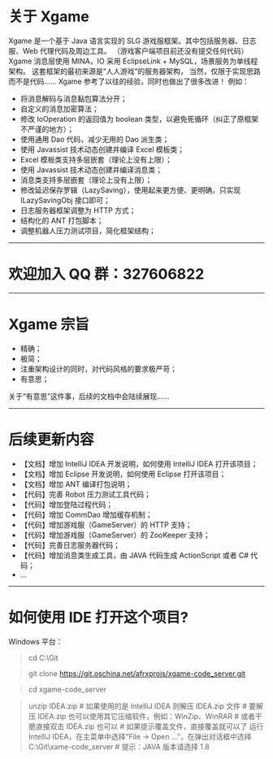 # 关于 Xgame
Xgame 是一个基于 Java 语言实现的 SLG 游戏服框架。其中包括服务器、日志服、Web 代理代码及周边工具。
（游戏客户端项目前还没有提交任何代码）
Xgame 消息层使用 MINA，IO 采用 EclipseLink + MySQL，场景服务为单线程架构。
这套框架的最初来源是“人人游戏”的服务器架构，
当然，仅限于实现思路而不是代码……
Xgame 参考了以往的经验，同时也做出了很多改进！
例如：

- 将消息解码与消息黏包算法分开；
- 自定义的消息加密算法；
- 修改 IoOperation 的返回值为 boolean 类型，以避免死循环（纠正了原框架不严谨的地方）；
- 使用通用 Dao 代码，减少无用的 Dao 派生类；
- 使用 Javassist 技术动态创建并编译 Excel 模板类；
- Excel 模板类支持多层嵌套（理论上没有上限）；
- 使用 Javassist 技术动态创建并编译消息类；
- 消息类支持多层嵌套（理论上没有上限）；
- 修改延迟保存罗辑（LazySaving），使用起来更方便、更明确，只实现 ILazySavingObj 接口即可；
- 日志服务器框架调整为 HTTP 方式；
- 结构化的 ANT 打包脚本；
- 调整机器人压力测试项目，简化框架结构；

----
# 欢迎加入 QQ 群：327606822
----

# Xgame 宗旨

- 精确；
- 极简；
- 注重架构设计的同时，对代码风格的要求极严苛；
- 有意思；

关于“有意思”这件事，后续的文档中会陆续展现……

----

# 后续更新内容

- 【文档】增加 IntelliJ IDEA 开发说明，如何使用 IntelliJ IDEA 打开该项目；
- 【文档】增加 Eclipse 开发说明，如何使用 Eclipse 打开该项目；
- 【文档】增加 ANT 编译打包说明；
- 【代码】完善 Robot 压力测试工具代码；
- 【代码】增加登陆过程代码；
- 【代码】增加 CommDao 增加缓存机制；
- 【代码】增加游戏服（GameServer）的 HTTP 支持；
- 【代码】增加游戏服（GameServer）的 ZooKeeper 支持；
- 【代码】完善日志服务器代码；
- 【代码】增加消息类生成工具，由 JAVA 代码生成 ActionScript 或者 C# 代码；
- ...

----

# 如何使用 IDE 打开这个项目?

Windows 平台：
> cd C:\Git

> git clone https://git.oschina.net/afrxprojs/xgame-code_server.git

> cd xgame-code_server

> unzip IDEA.zip 
> \# 如果使用的是 IntelliJ IDEA 则解压 IDEA.zip 文件
> \# 要解压 IDEA.zip 也可以使用其它压缩软件，例如：WinZip、WinRAR
> \# 或者干脆直接双击 IDEA.zip 也可以
> \# 如果提示覆盖文件，直接覆盖就可以了
> 运行 IntelliJ IDEA，在主菜单中选择“File -> Open ...”，在弹出对话框中选择 C:\Git\xame-code_server
> \# 提示：JAVA 版本请选择 1.8
